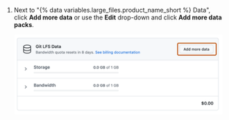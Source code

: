 1. Next to "{% data variables.large_files.product_name_short %} Data", click **Add more data** or use the **Edit** drop-down and click **Add more data packs**.

   ![Screenshot of the "Git LFS Data" section. Next to "Git LFS Data", a button, labeled "Add more data", is highlighted with an orange outline.](/assets/images/help/billing/data-pack-purchase-more.png)
